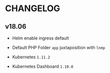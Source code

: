 # CHANGELOG

## v18.06

* Helm enable ingress default

* Default PHP Folder `app` juxtaposition with `lnmp`

* Kubernetes `1.11.2`

* Kubernetes Dashboard `1.10.0`
